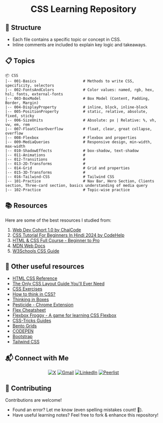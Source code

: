 <h1 align="center">CSS Learning Repository</h1>

## 📂 Structure
- Each file contains a specific topic or concept in CSS.
- Inline comments are included to explain key logic and takeaways.

## 📋 Topics 

```
📦 CSS 
│-- 001-Basics                     # Methods to write CSS, specificity, selectors
|-- 002-FontsAndColors             # Color values: named, rgb, hex, hsl; fonts, external-fonts
|-- 003-BoxModel                   # Box Model (Content, Padding, Border, Margin)
|-- 004-DisplayProperty            # inline, block, inline-block
|-- 005-PositionProperty           # static, relative, absolute, fixed, sticky
|-- 006-SizeUnits                  # Absolute: px | Relative: %, vh, vw, em, rem
|-- 007-FloatClearOverflow         # float, clear, great collapse, overflow
│-- 008-Flexbox                    # Flexbox and properties
|-- 009-MediaQueries               # Responsive design, min-width, max-width
|-- 010-ShadowEffects              # box-shadow, text-shadow
|-- 011-Animations                 #
|-- 012-Transitions                #
|-- 013-2D-Transforms              #
│-- 014-Grid                       # Grid and properties
|-- 015-3D-Transforms              #
|-- 016-Tailwind-CSS               # Tailwind CSS
│-- 101-Practice                   # Nav Bar, Hero Section, Clients section, Three-card section, basics understanding of media query
|-- 102-Practice                   # Topic-wise practice
```

## 📚 Resources
Here are some of the best resources I studied from: 

1. [Web Dev Cohort 1.0 by ChaiCode](https://courses.chaicode.com/learn/batch/about?bundleId=214297)
2. [CSS Tutorial For Beginners In Hindi 2024 by CodeHelp](https://www.youtube.com/watch?v=dSJM4Gyh8jE)
3. [HTML & CSS Full Course - Beginner to Pro](https://www.youtube.com/watch?v=G3e-cpL7ofc)
4. [MDN Web Docs](https://developer.mozilla.org/en-US/docs/Web/CSS)
5. [W3Schools CSS Guide](https://www.w3schools.com/css/default.asp)

## 🔗 Other useful resources
- [HTML CSS Reference](https://supersimpledev.github.io/references/html-css-reference.pdf)
- [The Only CSS Layout Guide You'll Ever Need](https://www.youtube.com/watch?v=i1FeOOhNnwU)
- [CSS Exercises](https://github.com/SuperSimpleDev/html-css-course/tree/main/1-exercise-solutions)
- [How to think in CSS?](https://piratefsh.github.io/how-to/2016/01/27/how-to-think-in-css.html)
- [Thinking in Boxes](https://dev.to/ziizium/thinking-in-boxes-5ad6)
- [Pesticide - Chrome Extension](https://chromewebstore.google.com/detail/pesticide-for-chrome/bakpbgckdnepkmkeaiomhmfcnejndkbi?hl=en)
- [Flex Cheatsheet](https://yoksel.github.io/flex-cheatsheet/)
- [Flexbox Froggy - A game for learning CSS Flexbox](https://flexboxfroggy.com/)
- [CSS-Tricks Guides](https://css-tricks.com/guides/)
- [Bento Grids](https://bentogrids.com/)
- [CODEPEN](https://codepen.io/)
- [Bootstrap](https://getbootstrap.com/)
- [Tailwind CSS](https://tailwindcss.com/)

## 📬 Connect with Me  
  
<div align="center">

[![X](https://img.shields.io/badge/X-%23000000.svg?logo=X&logoColor=white)](https://twitter.com/VishalKapgate)
[![Gmail](https://img.shields.io/badge/Gmail-D14836?logo=gmail&logoColor=white)](mailto:vishaldk26@gmail.com)
[![LinkedIn](https://custom-icon-badges.demolab.com/badge/LinkedIn-0A66C2?logo=linkedin-white&logoColor=fff)](https://linkedin.com/in/vishalkapgate)
[![Peerlist](https://img.shields.io/badge/-Peerlist-00AA45?style=flat&logo=peerlist&logoColor=white)](https://peerlist.io/vishalkapgate)

</div>

## 🤝 Contributing
Contributions are welcome!  

- Found an error? Let me know (even spelling mistakes count! 📝).  
- Have useful learning notes? Feel free to fork & enhance this repository!
